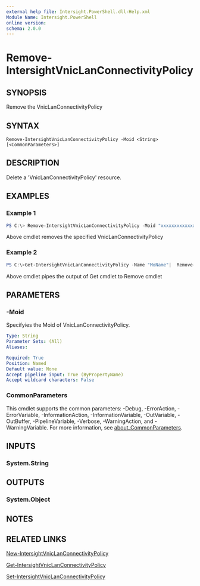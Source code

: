 ```yaml
---
external help file: Intersight.PowerShell.dll-Help.xml
Module Name: Intersight.PowerShell
online version:
schema: 2.0.0
---
```


# Remove-IntersightVnicLanConnectivityPolicy

## SYNOPSIS
Remove the VnicLanConnectivityPolicy

## SYNTAX

```
Remove-IntersightVnicLanConnectivityPolicy -Moid <String> [<CommonParameters>]
```

## DESCRIPTION
Delete a &apos;VnicLanConnectivityPolicy&apos; resource.

## EXAMPLES

### Example 1
```powershell
PS C:\> Remove-IntersightVnicLanConnectivityPolicy -Moid "xxxxxxxxxxxxxxxxxxxxxxxxxxx"
```
Above cmdlet removes the specified VnicLanConnectivityPolicy 

### Example 2
```powershell
PS C:\>Get-IntersightVnicLanConnectivityPolicy -Name "MoName"|  Remove-IntersightVnicLanConnectivityPolicy
```
Above cmdlet pipes the output of Get cmdlet to Remove cmdlet

## PARAMETERS

### -Moid
Specifyies the Moid of VnicLanConnectivityPolicy.

```yaml
Type: String
Parameter Sets: (All)
Aliases:

Required: True
Position: Named
Default value: None
Accept pipeline input: True (ByPropertyName)
Accept wildcard characters: False
```

### CommonParameters
This cmdlet supports the common parameters: -Debug, -ErrorAction, -ErrorVariable, -InformationAction, -InformationVariable, -OutVariable, -OutBuffer, -PipelineVariable, -Verbose, -WarningAction, and -WarningVariable. For more information, see [about_CommonParameters](http://go.microsoft.com/fwlink/?LinkID=113216).

## INPUTS

### System.String

## OUTPUTS

### System.Object
## NOTES

## RELATED LINKS

[New-IntersightVnicLanConnectivityPolicy](./New-IntersightVnicLanConnectivityPolicy.md)

[Get-IntersightVnicLanConnectivityPolicy](./Get-IntersightVnicLanConnectivityPolicy.md)

[Set-IntersightVnicLanConnectivityPolicy](./Set-IntersightVnicLanConnectivityPolicy.md)

